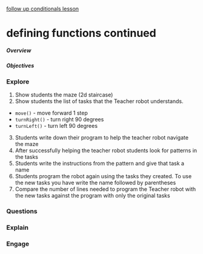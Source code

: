 [follow up conditionals lesson](#todo:10)
# defining functions continued

##### Overview

##### Objectives

### Explore
1. Show students the maze (2d staircase)
2. Show students the list of tasks that the Teacher robot understands.
  - `move()` - move forward 1 step
  - `turnRight()` - turn right 90 degrees
  - `turnLeft()` - turn left 90 degrees
3. Students write down their program to help the teacher robot navigate the maze
4. After successfully helping the teacher robot students look for patterns in the tasks
5. Students write the instructions from the pattern and give that task a name
6. Students program the robot again using the tasks they created. To use the new tasks you have write the name followed by parentheses
7. Compare the number of lines needed to program the Teacher robot with the new tasks against the program with only the original tasks


### Questions

### Explain

### Engage
